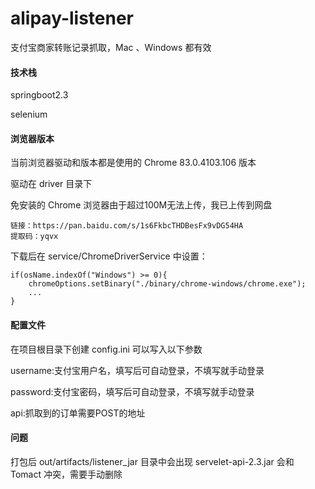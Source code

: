 # alipay-listener

支付宝商家转账记录抓取，Mac 、Windows 都有效

#### 技术栈
springboot2.3

selenium

#### 浏览器版本
当前浏览器驱动和版本都是使用的 Chrome 83.0.4103.106 版本

驱动在 driver 目录下

免安装的 Chrome 浏览器由于超过100M无法上传，我已上传到网盘

```$xslt
链接：https://pan.baidu.com/s/1s6FkbcTHDBesFx9vDG54HA 
提取码：yqvx
```

下载后在 service/ChromeDriverService 中设置：

```$xslt
if(osName.indexOf("Windows") >= 0){
    chromeOptions.setBinary("./binary/chrome-windows/chrome.exe");
    ...
}
```

#### 配置文件
在项目根目录下创建 config.ini 可以写入以下参数

username:支付宝用户名，填写后可自动登录，不填写就手动登录

password:支付宝密码，填写后可自动登录，不填写就手动登录

api:抓取到的订单需要POST的地址

#### 问题
打包后 out/artifacts/listener_jar 目录中会出现 servelet-api-2.3.jar 会和 Tomact 冲突，需要手动删除